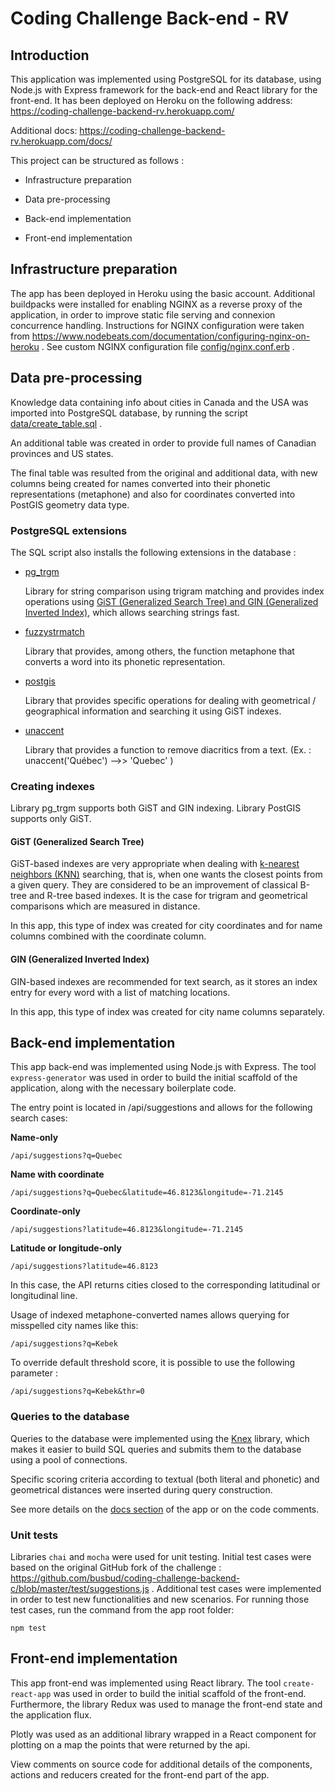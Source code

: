 # Coding Challenge Back-end - RV


## Introduction

This application was implemented using PostgreSQL for its database, using 
Node.js with Express framework for the back-end and React library for the
front-end. It has been deployed on Heroku on the following address: 
https://coding-challenge-backend-rv.herokuapp.com/

Additional docs: https://coding-challenge-backend-rv.herokuapp.com/docs/

This project can be structured as follows :

* Infrastructure preparation

* Data pre-processing

* Back-end implementation

* Front-end implementation


## Infrastructure preparation

The app has been deployed in Heroku using the basic account. Additional 
buildpacks were installed for enabling NGINX as a reverse proxy of the
application, in order to improve static file serving and connexion
concurrence handling. Instructions for NGINX configuration were taken from 
https://www.nodebeats.com/documentation/configuring-nginx-on-heroku . 
See custom NGINX configuration file 
[config/nginx.conf.erb](config/nginx.conf.erb) .
 

## Data pre-processing

Knowledge data containing info about cities in Canada and the USA was
imported into PostgreSQL database, by running the script 
[data/create_table.sql](data/create_table.sql) . 

An additional table was created in order to provide full names of Canadian 
provinces and US states.

The final table was resulted from the original and additional data, with 
new columns being created for names converted into their phonetic 
representations (metaphone) and also for coordinates converted into 
PostGIS geometry data type. 

### PostgreSQL extensions

The SQL script also installs the following extensions in the database :

* [pg_trgm](https://www.postgresql.org/docs/current/static/pgtrgm.html)

    Library for string comparison using trigram matching and provides
    index operations using [GiST (Generalized Search Tree) and GIN 
    (Generalized Inverted Index)](https://www.postgresql.org/docs/current/static/textsearch-indexes.html), 
    which allows searching strings fast.
    
* [fuzzystrmatch](https://www.postgresql.org/docs/current/static/fuzzystrmatch.html)

    Library that provides, among others, the function metaphone that
    converts a word into its phonetic representation.

* [postgis](http://postgis.net/)

    Library that provides specific operations for dealing with geometrical 
    / geographical information and searching it using GiST indexes. 

* [unaccent](https://www.postgresql.org/docs/current/static/unaccent.html)

    Library that provides a function to remove diacritics from a text. (Ex.
    : unaccent('Québec') -->> 'Quebec' )
    
    
### Creating indexes
 
Library pg_trgm supports both GiST and GIN indexing.
Library PostGIS supports only GiST.
 
 
#### GiST (Generalized Search Tree)
 
GiST-based indexes are very appropriate when dealing with 
[k-nearest neighbors (KNN)](https://wiki.postgresql.org/images/4/46/Knn.pdf)
searching, that is, when one wants the closest points from a given query.
They are considered to be an improvement of classical B-tree and R-tree 
based indexes. It is the case for trigram and geometrical comparisons 
which are measured in distance. 

In this app, this type of index was created for city coordinates and 
for name columns combined with the coordinate column. 

#### GIN  (Generalized Inverted Index)

GIN-based indexes are recommended for text search, as it stores an
index entry for every word with a list of matching locations. 

In this app, this type of index was created for city name columns 
separately.


## Back-end implementation

This app back-end was implemented using Node.js with Express. The tool
``express-generator`` was used in order to build the initial scaffold
of the application, along with the necessary boilerplate code. 

The entry point is located in /api/suggestions and allows for the 
following search
cases:
 
**Name-only**
 
    /api/suggestions?q=Quebec
    
**Name with coordinate**

    /api/suggestions?q=Quebec&latitude=46.8123&longitude=-71.2145  
    
**Coordinate-only**

    /api/suggestions?latitude=46.8123&longitude=-71.2145
       
**Latitude or longitude-only**

    /api/suggestions?latitude=46.8123
    
In this case, the API returns cities closed to the corresponding 
latitudinal or longitudinal line. 

Usage of indexed metaphone-converted names allows querying for misspelled
city names like this:
 
    /api/suggestions?q=Kebek
    
To override default threshold score, it is possible to use the following
parameter :

    /api/suggestions?q=Kebek&thr=0
    

### Queries to the database

Queries to the database were implemented using the [Knex](http://knexjs.org/) 
library, which makes it easier to build SQL queries and submits them 
to the database using a pool of connections. 

Specific scoring criteria according to textual (both literal and phonetic) 
and geometrical distances were inserted during query construction. 

See more details on the
[docs section](https://coding-challenge-backend-rv.herokuapp.com/docs/) 
of the app or on the code comments.


### Unit tests

Libraries `chai` and `mocha` were used for unit testing. Initial test
cases were based on the original GitHub fork of the challenge :
https://github.com/busbud/coding-challenge-backend-c/blob/master/test/suggestions.js
. Additional test cases were implemented in order to test new
functionalities and new scenarios. For running those test cases, 
run the command from the app root folder:

    npm test


## Front-end implementation

This app front-end was implemented using React library. The tool
``create-react-app`` was used in order to build the initial scaffold
of the front-end. Furthermore, the library Redux was used to manage
the front-end state and the application flux. 

Plotly was used as an additional library wrapped in a React component
for plotting on a map the points that were returned by the api.  

View comments on source code for additional details of the components, 
actions and reducers created for the front-end part of the app.